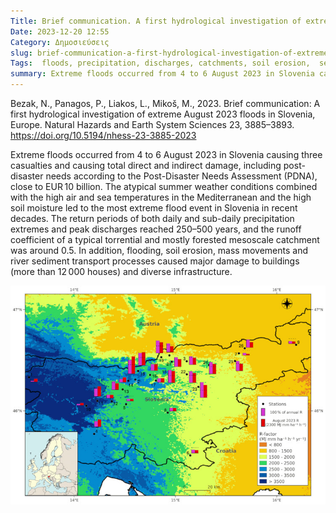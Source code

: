 ```yaml
---
Title: Brief communication. A first hydrological investigation of extreme August 2023 floods in Slovenia, Europe
Date: 2023-12-20 12:55
Category: Δημοσιεύσεις
slug: brief-communication-a-first-hydrological-investigation-of-extreme-august-2023-floods-in-slovenia-europe
Tags:  floods, precipitation, discharges, catchments, soil erosion,  sediments
summary: Extreme floods occurred from 4 to 6 August 2023 in Slovenia causing three casualties and causing total direct and indirect damage, including post-disaster needs according to the Post-Disaster Needs Assessment (PDNA), close to EUR 10 billion. The atypical summer weather conditions combined with the high air and sea temperatures in the Mediterranean and the high soil moisture led to the most extreme flood event in Slovenia in recent decades. The return periods of both daily and sub-daily precipitation extremes and peak discharges reached 250–500 years, and the runoff coefficient of a typical torrential and mostly forested mesoscale catchment was around 0.5. In addition, flooding, soil erosion, mass movements and river sediment transport processes caused major damage to buildings (more than 12 000 houses) and diverse infrastructure.
---
```


Bezak, N., Panagos, P., Liakos, L., Mikoš, M., 2023. Brief communication: A first hydrological investigation of extreme August 2023 floods in Slovenia, Europe. Natural Hazards and Earth System Sciences 23, 3885–3893. <https://doi.org/10.5194/nhess-23-3885-2023>

Extreme floods occurred from 4 to 6 August 2023 in Slovenia causing three casualties and causing total direct and indirect damage, including post-disaster needs according to the Post-Disaster Needs Assessment (PDNA), close to EUR 10 billion. The atypical summer weather conditions combined with the high air and sea temperatures in the Mediterranean and the high soil moisture led to the most extreme flood event in Slovenia in recent decades. The return periods of both daily and sub-daily precipitation extremes and peak discharges reached 250–500 years, and the runoff coefficient of a typical torrential and mostly forested mesoscale catchment was around 0.5. In addition, flooding, soil erosion, mass movements and river sediment transport processes caused major damage to buildings (more than 12 000 houses) and diverse infrastructure.

![Estimated sediments input to river systems](../images/nhess-23-3885-2023-f02-web.jpg)

